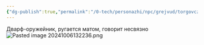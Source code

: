 ```yaml
---
{"dg-publish":true,"permalink":"/0-tech/personazhi/npc/grejvud/torgovczy-na-czentralnoj-ploshhadi/rihtardzh/"}
---
```



Дварф-оружейник, ругается матом, говорит несвязно
![Pasted image 20241006132236.png](/img/user/0.%20tech/%D0%98%D0%B7%D0%BE%D0%B1%D1%80%D0%B0%D0%B6%D0%B5%D0%BD%D0%B8%D1%8F/Pasted%20image%2020241006132236.png)